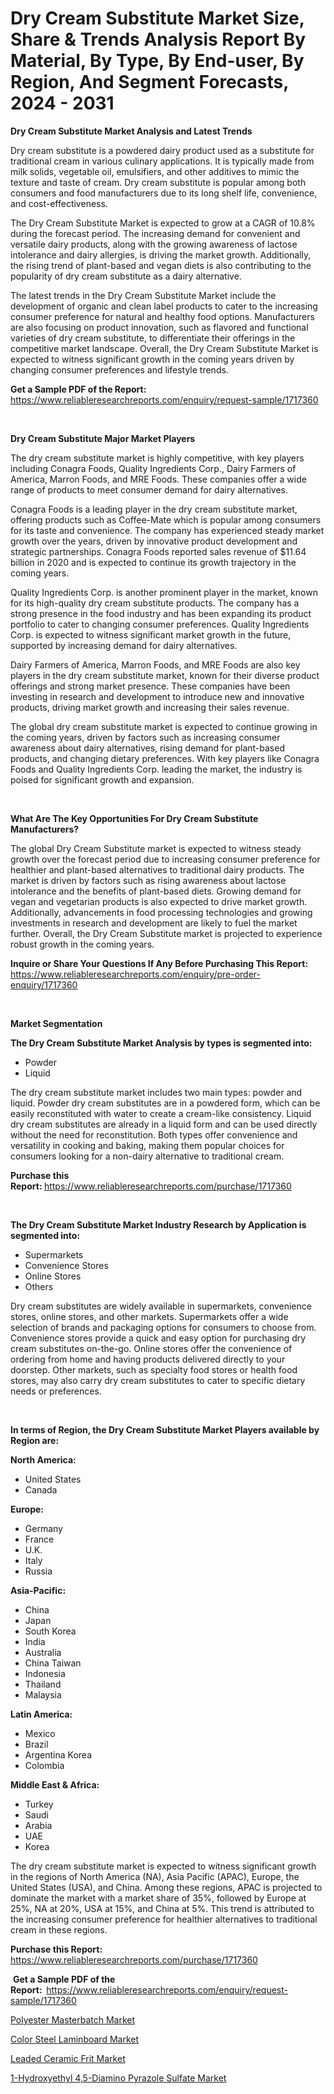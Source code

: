 <p><h1>Dry Cream Substitute Market Size, Share & Trends Analysis Report By Material, By Type, By End-user, By Region, And Segment Forecasts, 2024 - 2031</h1></p><p><strong>Dry Cream Substitute Market Analysis and Latest Trends</strong></p>
<p><p>Dry cream substitute is a powdered dairy product used as a substitute for traditional cream in various culinary applications. It is typically made from milk solids, vegetable oil, emulsifiers, and other additives to mimic the texture and taste of cream. Dry cream substitute is popular among both consumers and food manufacturers due to its long shelf life, convenience, and cost-effectiveness.</p><p>The Dry Cream Substitute Market is expected to grow at a CAGR of 10.8% during the forecast period. The increasing demand for convenient and versatile dairy products, along with the growing awareness of lactose intolerance and dairy allergies, is driving the market growth. Additionally, the rising trend of plant-based and vegan diets is also contributing to the popularity of dry cream substitute as a dairy alternative.</p><p>The latest trends in the Dry Cream Substitute Market include the development of organic and clean label products to cater to the increasing consumer preference for natural and healthy food options. Manufacturers are also focusing on product innovation, such as flavored and functional varieties of dry cream substitute, to differentiate their offerings in the competitive market landscape. Overall, the Dry Cream Substitute Market is expected to witness significant growth in the coming years driven by changing consumer preferences and lifestyle trends.</p></p>
<p><strong>Get a Sample PDF of the Report:&nbsp;</strong> <a href="https://www.reliableresearchreports.com/enquiry/request-sample/1717360">https://www.reliableresearchreports.com/enquiry/request-sample/1717360</a></p>
<p>&nbsp;</p>
<p><strong>Dry Cream Substitute Major Market Players</strong></p>
<p><p>The dry cream substitute market is highly competitive, with key players including Conagra Foods, Quality Ingredients Corp., Dairy Farmers of America, Marron Foods, and MRE Foods. These companies offer a wide range of products to meet consumer demand for dairy alternatives.</p><p>Conagra Foods is a leading player in the dry cream substitute market, offering products such as Coffee-Mate which is popular among consumers for its taste and convenience. The company has experienced steady market growth over the years, driven by innovative product development and strategic partnerships. Conagra Foods reported sales revenue of $11.64 billion in 2020 and is expected to continue its growth trajectory in the coming years.</p><p>Quality Ingredients Corp. is another prominent player in the market, known for its high-quality dry cream substitute products. The company has a strong presence in the food industry and has been expanding its product portfolio to cater to changing consumer preferences. Quality Ingredients Corp. is expected to witness significant market growth in the future, supported by increasing demand for dairy alternatives.</p><p>Dairy Farmers of America, Marron Foods, and MRE Foods are also key players in the dry cream substitute market, known for their diverse product offerings and strong market presence. These companies have been investing in research and development to introduce new and innovative products, driving market growth and increasing their sales revenue.</p><p>The global dry cream substitute market is expected to continue growing in the coming years, driven by factors such as increasing consumer awareness about dairy alternatives, rising demand for plant-based products, and changing dietary preferences. With key players like Conagra Foods and Quality Ingredients Corp. leading the market, the industry is poised for significant growth and expansion.</p></p>
<p>&nbsp;</p>
<p><strong>What Are The Key Opportunities For Dry Cream Substitute Manufacturers?</strong></p>
<p><p>The global Dry Cream Substitute market is expected to witness steady growth over the forecast period due to increasing consumer preference for healthier and plant-based alternatives to traditional dairy products. The market is driven by factors such as rising awareness about lactose intolerance and the benefits of plant-based diets. Growing demand for vegan and vegetarian products is also expected to drive market growth. Additionally, advancements in food processing technologies and growing investments in research and development are likely to fuel the market further. Overall, the Dry Cream Substitute market is projected to experience robust growth in the coming years.</p></p>
<p><strong>Inquire or Share Your Questions If Any Before Purchasing This Report:</strong> <a href="https://www.reliableresearchreports.com/enquiry/pre-order-enquiry/1717360">https://www.reliableresearchreports.com/enquiry/pre-order-enquiry/1717360</a></p>
<p>&nbsp;</p>
<p><strong>Market Segmentation</strong></p>
<p><strong>The Dry Cream Substitute Market Analysis by types is segmented into:</strong></p>
<p><ul><li>Powder</li><li>Liquid</li></ul></p>
<p><p>The dry cream substitute market includes two main types: powder and liquid. Powder dry cream substitutes are in a powdered form, which can be easily reconstituted with water to create a cream-like consistency. Liquid dry cream substitutes are already in a liquid form and can be used directly without the need for reconstitution. Both types offer convenience and versatility in cooking and baking, making them popular choices for consumers looking for a non-dairy alternative to traditional cream.</p></p>
<p><strong>Purchase this Report:&nbsp;</strong><a href="https://www.reliableresearchreports.com/purchase/1717360">https://www.reliableresearchreports.com/purchase/1717360</a></p>
<p>&nbsp;</p>
<p><strong>The Dry Cream Substitute Market Industry Research by Application is segmented into:</strong></p>
<p><ul><li>Supermarkets</li><li>Convenience Stores</li><li>Online Stores</li><li>Others</li></ul></p>
<p><p>Dry cream substitutes are widely available in supermarkets, convenience stores, online stores, and other markets. Supermarkets offer a wide selection of brands and packaging options for consumers to choose from. Convenience stores provide a quick and easy option for purchasing dry cream substitutes on-the-go. Online stores offer the convenience of ordering from home and having products delivered directly to your doorstep. Other markets, such as specialty food stores or health food stores, may also carry dry cream substitutes to cater to specific dietary needs or preferences.</p></p>
<p>&nbsp;</p>
<p><strong>In terms of Region, the Dry Cream Substitute Market Players available by Region are:</strong></p>
<p>
    <p> <strong> North America: </strong>
        <ul>
            <li>United States</li>
            <li>Canada</li>
        </ul>
        </p> 
    <p> <strong> Europe: </strong>
        <ul>
            <li>Germany</li>
            <li>France</li>
            <li>U.K.</li>
            <li>Italy</li>
            <li>Russia</li>
        </ul>
        </p> 
    <p> <strong> Asia-Pacific: </strong>
        <ul>
            <li>China</li>
            <li>Japan</li>
            <li>South Korea</li>
            <li>India</li>
            <li>Australia</li>
            <li>China Taiwan</li>
            <li>Indonesia</li>
            <li>Thailand</li>
            <li>Malaysia</li>
        </ul>
        </p> 
    <p> <strong> Latin America: </strong>
        <ul>
            <li>Mexico</li>
            <li>Brazil</li>
            <li>Argentina Korea</li>
            <li>Colombia</li>
        </ul>
        </p> 
    <p> <strong> Middle East & Africa: </strong>
        <ul>
            <li>Turkey</li>
            <li>Saudi</li>
            <li>Arabia</li>
            <li>UAE</li>
            <li>Korea</li>
        </ul>
    </p>
    </p>
<p><p>The dry cream substitute market is expected to witness significant growth in the regions of North America (NA), Asia Pacific (APAC), Europe, the United States (USA), and China. Among these regions, APAC is projected to dominate the market with a market share of 35%, followed by Europe at 25%, NA at 20%, USA at 15%, and China at 5%. This trend is attributed to the increasing consumer preference for healthier alternatives to traditional cream in these regions.</p></p>
<p><strong>Purchase this Report: </strong><a href="https://www.reliableresearchreports.com/purchase/1717360">https://www.reliableresearchreports.com/purchase/1717360</a></p>
<p>&nbsp;<strong>Get a Sample PDF of the Report:&nbsp;&nbsp;</strong><a href="https://www.reliableresearchreports.com/enquiry/request-sample/1717360">https://www.reliableresearchreports.com/enquiry/request-sample/1717360</a></p>
<p><strong></strong></p>
<p><p><a href="https://github.com/Sarissaschmalingtr6fz2739/Market-Research-Report-List-1/blob/main/polyester-masterbatch-market.md">Polyester Masterbatch Market</a></p><p><a href="https://github.com/jodemen/Market-Research-Report-List-1/blob/main/color-steel-laminboard-market.md">Color Steel Laminboard Market</a></p><p><a href="https://github.com/jj19131/Market-Research-Report-List-1/blob/main/leaded-ceramic-frit-market.md">Leaded Ceramic Frit Market</a></p><p><a href="https://github.com/sougarounis/Market-Research-Report-List-2/blob/main/1-hydroxyethyl-45-diamino-pyrazole-sulfate-market.md">1-Hydroxyethyl 4,5-Diamino Pyrazole Sulfate Market</a></p></p>
